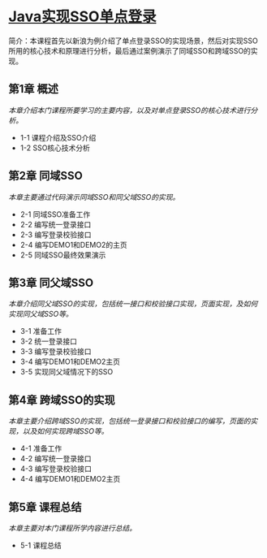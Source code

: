 # [Java实现SSO单点登录](https://www.imooc.com/learn/633)
简介：本课程首先以新浪为例介绍了单点登录SSO的实现场景，然后对实现SSO所用的核心技术和原理进行分析，最后通过案例演示了同域SSO和跨域SSO的实现。

## 第1章 概述
*本章介绍本门课程所要学习的主要内容，以及对单点登录SSO的核心技术进行分析。*
- 1-1 课程介绍及SSO介绍
- 1-2 SSO核心技术分析

## 第2章 同域SSO
*本章主要通过代码演示同域SSO和同父域SSO的实现。*
- 2-1 同域SSO准备工作
- 2-2 编写统一登录接口
- 2-3 编写登录校验接口
- 2-4 编写DEMO1和DEMO2的主页
- 2-5 同域SSO最终效果演示

## 第3章 同父域SSO
*本章介绍同父域SSO的实现，包括统一接口和校验接口实现，页面实现，及如何实现同父域SSO等。*
- 3-1 准备工作
- 3-2 统一登录接口
- 3-3 编写登录校验接口
- 3-4 编写DEMO1和DEMO2主页
- 3-5 实现同父域情况下的SSO

## 第4章 跨域SSO的实现
*本章主要介绍跨域SSO的实现，包括统一登录接口和校验接口的编写，页面的实现，以及如何实现跨域SSO等。*
- 4-1 准备工作
- 4-2 编写统一登录接口
- 4-3 编写登录校验接口
- 4-4 编写DEMO1和DEMO2主页

## 第5章 课程总结
*本章主要对本门课程所学内容进行总结。*
- 5-1 课程总结